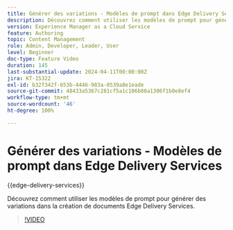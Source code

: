 ```yaml
---
title: Générer des variations - Modèles de prompt dans Edge Delivery Services
description: Découvrez comment utiliser les modèles de prompt pour générer des variations dans la création de documents Edge Delivery Services.
version: Experience Manager as a Cloud Service
feature: Authoring
topic: Content Management
role: Admin, Developer, Leader, User
level: Beginner
doc-type: Feature Video
duration: 145
last-substantial-update: 2024-04-11T00:00:00Z
jira: KT-15322
exl-id: b32f342f-653b-4446-983a-0539a8e1eade
source-git-commit: 48433a5367c281cf5a1c106b08a1306f1b0e8ef4
workflow-type: tm+mt
source-wordcount: '46'
ht-degree: 100%

---
```


# Générer des variations - Modèles de prompt dans Edge Delivery Services

{{edge-delivery-services}}

Découvrez comment utiliser les modèles de prompt pour générer des variations dans la création de documents Edge Delivery Services.

>[!VIDEO](https://video.tv.adobe.com/v/3428307/?learn=on)

